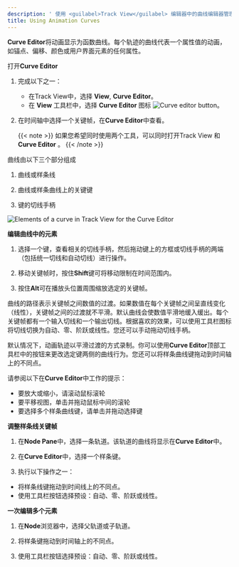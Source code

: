 ```yaml
---
description: ' 使用 <guilabel>Track View</guilabel> 编辑器中的曲线编辑器管理 Open 3D Engine中的动画。 '
title: Using Animation Curves
---
```


**Curve Editor**将动画显示为函数曲线。每个轨迹的曲线代表一个属性值的动画，如锚点、偏移、颜色或用户界面元素的任何属性。

打开**Curve Editor**

1. 完成以下之一：
   + 在Track View中，选择 **View**, **Curve Editor**。
   + 在 **View** 工具栏中，选择 **Curve Editor** 图标 ![Curve editor button](/images/user-guide/cinematics/cinematics-curve-icon-track-view-editor.png)。

1. 在时间轴中选择一个关键帧，在**Curve Editor**中查看。

    {{< note >}}
如果您希望同时使用两个工具，可以同时打开Track View 和 **Curve Editor** 。
{{< /note >}}

曲线由以下三个部分组成

1. 曲线或样条线

1. 曲线或样条曲线上的关键键

1. 键的切线手柄

![Elements of a curve in Track View for the Curve Editor](/images/user-guide/cinematics/cinematics-track-view-editor-curves.png)

**编辑曲线中的元素**

1. 选择一个键，查看相关的切线手柄，然后拖动键上的方框或切线手柄的两端（包括统一切线和自动切线）进行操作。

1. 移动关键帧时，按住**Shift**键可将移动限制在时间范围内。

1. 按住**Alt**可在播放头位置周围缩放选定的关键帧。

曲线的路径表示关键帧之间数值的过渡。如果数值在每个关键帧之间呈直线变化（线性），关键帧之间的过渡就不平滑。默认曲线会使数值平滑地缓入缓出。每个关键帧都有一个输入切线和一个输出切线。根据喜欢的效果，可以使用工具栏图标将切线切换为自动、零、阶跃或线性。您还可以手动拖动切线手柄。

默认情况下，动画轨迹以平滑过渡的方式录制。你可以使用**Curve Editor**顶部工具栏中的按钮来更改选定键两侧的曲线行为。您还可以将样条曲线键拖动到时间轴上的不同点。

请参阅以下在**Curve Editor**中工作的提示：
+ 要放大或缩小，请滚动鼠标滚轮
+ 要平移视图，单击并拖动鼠标中间的滚轮
+ 要选择多个样条曲线键，请单击并拖动选择键

**调整样条线关键帧**

1. 在**Node Pane**中，选择一条轨道。该轨道的曲线将显示在**Curve Editor**中。

1. 在**Curve Editor**中，选择一个样条键。

1. 执行以下操作之一：
  + 将样条线键拖动到时间线上的不同点。
  + 使用工具栏按钮选择预设：自动、零、阶跃或线性。

**一次编辑多个元素** 

1. 在**Node**浏览器中，选择父轨道或子轨道。

1. 将样条键拖动到时间轴上的不同点。

1. 使用工具栏按钮选择预设：自动、零、阶跃或线性。

